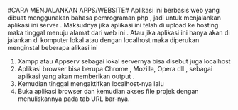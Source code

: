 #CARA MENJALANKAN APPS/WEBSITE#
Aplikasi ini berbasis web yang dibuat menggunakan bahasa pemrograman php , jadi
untuk menjalankan aplikasi ini server . Maksudnya jika aplikasi ini telah di upload ke
hosting maka tinggal menuju alamat dari web ini .
Atau jika aplikasi ini hanya akan di jalankan di komputer lokal atau dengan localhost
maka diperukan menginstal beberapa alikasi ini
1. Xampp atau Appserv sebagai lokal servernya bisa disebut juga localhost
2. Aplikasi browser bisa berupa Chrome , Mozilla, Opera dll , sebagai aplikasi yang
akan memberikan output .
3. Kemudian tinggal mengaktifkan localhost-nya lalu
4. Buka aplikasi browser dan kemudian akses file projek dengan menuliskannya
pada tab URL bar-nya.
